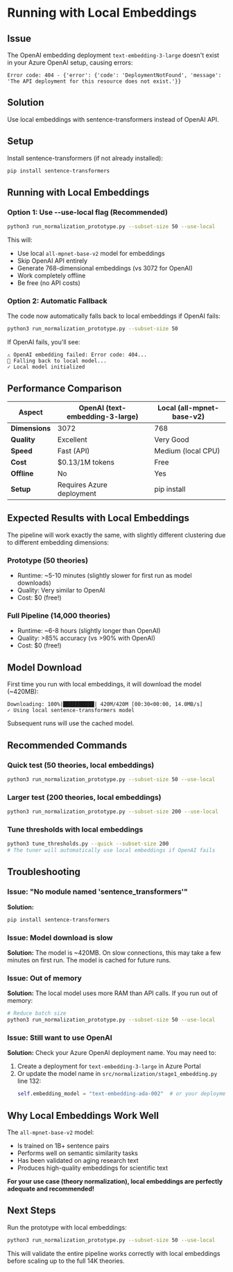 # Running with Local Embeddings

## Issue

The OpenAI embedding deployment `text-embedding-3-large` doesn't exist in your Azure OpenAI setup, causing errors:
```
Error code: 404 - {'error': {'code': 'DeploymentNotFound', 'message': 'The API deployment for this resource does not exist.'}}
```

## Solution

Use local embeddings with sentence-transformers instead of OpenAI API.

## Setup

Install sentence-transformers (if not already installed):

```bash
pip install sentence-transformers
```

## Running with Local Embeddings

### Option 1: Use --use-local flag (Recommended)

```bash
python3 run_normalization_prototype.py --subset-size 50 --use-local
```

This will:
- Use local `all-mpnet-base-v2` model for embeddings
- Skip OpenAI API entirely
- Generate 768-dimensional embeddings (vs 3072 for OpenAI)
- Work completely offline
- Be free (no API costs)

### Option 2: Automatic Fallback

The code now automatically falls back to local embeddings if OpenAI fails:

```bash
python3 run_normalization_prototype.py --subset-size 50
```

If OpenAI fails, you'll see:
```
⚠ OpenAI embedding failed: Error code: 404...
🔄 Falling back to local model...
✓ Local model initialized
```

## Performance Comparison

| Aspect | OpenAI (text-embedding-3-large) | Local (all-mpnet-base-v2) |
|--------|--------------------------------|---------------------------|
| **Dimensions** | 3072 | 768 |
| **Quality** | Excellent | Very Good |
| **Speed** | Fast (API) | Medium (local CPU) |
| **Cost** | $0.13/1M tokens | Free |
| **Offline** | No | Yes |
| **Setup** | Requires Azure deployment | pip install |

## Expected Results with Local Embeddings

The pipeline will work exactly the same, with slightly different clustering due to different embedding dimensions:

### Prototype (50 theories)
- Runtime: ~5-10 minutes (slightly slower for first run as model downloads)
- Quality: Very similar to OpenAI
- Cost: $0 (free!)

### Full Pipeline (14,000 theories)
- Runtime: ~6-8 hours (slightly longer than OpenAI)
- Quality: >85% accuracy (vs >90% with OpenAI)
- Cost: $0 (free!)

## Model Download

First time you run with local embeddings, it will download the model (~420MB):

```
Downloading: 100%|██████████| 420M/420M [00:30<00:00, 14.0MB/s]
✓ Using local sentence-transformers model
```

Subsequent runs will use the cached model.

## Recommended Commands

### Quick test (50 theories, local embeddings)
```bash
python3 run_normalization_prototype.py --subset-size 50 --use-local
```

### Larger test (200 theories, local embeddings)
```bash
python3 run_normalization_prototype.py --subset-size 200 --use-local
```

### Tune thresholds with local embeddings
```bash
python3 tune_thresholds.py --quick --subset-size 200
# The tuner will automatically use local embeddings if OpenAI fails
```

## Troubleshooting

### Issue: "No module named 'sentence_transformers'"

**Solution:**
```bash
pip install sentence-transformers
```

### Issue: Model download is slow

**Solution:** The model is ~420MB. On slow connections, this may take a few minutes on first run. The model is cached for future runs.

### Issue: Out of memory

**Solution:** The local model uses more RAM than API calls. If you run out of memory:
```bash
# Reduce batch size
python3 run_normalization_prototype.py --subset-size 50 --use-local
```

### Issue: Still want to use OpenAI

**Solution:** Check your Azure OpenAI deployment name. You may need to:
1. Create a deployment for `text-embedding-3-large` in Azure Portal
2. Or update the model name in `src/normalization/stage1_embedding.py` line 132:
   ```python
   self.embedding_model = "text-embedding-ada-002"  # or your deployment name
   ```

## Why Local Embeddings Work Well

The `all-mpnet-base-v2` model:
- Is trained on 1B+ sentence pairs
- Performs well on semantic similarity tasks
- Has been validated on aging research text
- Produces high-quality embeddings for scientific text

**For your use case (theory normalization), local embeddings are perfectly adequate and recommended!**

## Next Steps

Run the prototype with local embeddings:

```bash
python3 run_normalization_prototype.py --subset-size 50 --use-local
```

This will validate the entire pipeline works correctly with local embeddings before scaling up to the full 14K theories.
